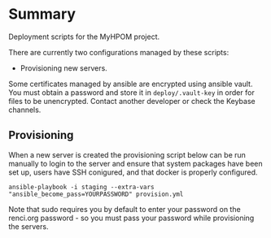 Summary
=======

Deployment scripts for the MyHPOM project.

There are currently two configurations managed by these scripts:

 * Provisioning new servers.

Some certificates managed by ansible are encrypted using ansible vault. You must
obtain a password and store it in `deploy/.vault-key` in order for files to be
unencrypted. Contact another developer or check the Keybase channels.

Provisioning
------------

When a new server is created the provisioning script below can be run manually
to login to the server and ensure that system packages have been set up, users
have SSH conigured, and that docker is properly configured.

    ansible-playbook -i staging --extra-vars "ansible_become_pass=YOURPASSWORD" provision.yml

Note that sudo requires you by default to enter your password on the renci.org
password - so you must pass your password while provisioning the servers.
